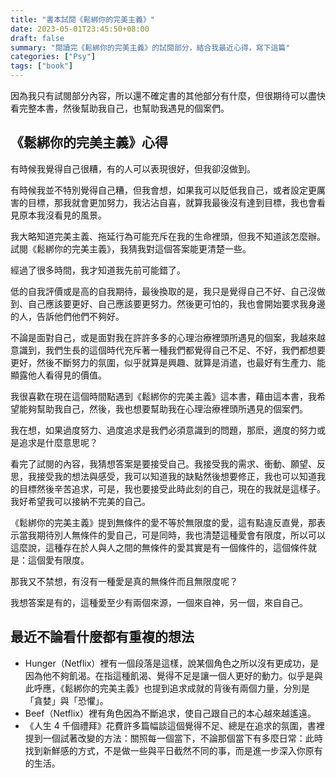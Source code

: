 ```yaml
---
title: "書本試閱《鬆綁你的完美主義》"
date: 2023-05-01T23:45:50+08:00
draft: false
summary: "閱讀完《鬆綁你的完美主義》的試閱部分，結合我最近心得，寫下這篇"
categories: ["Psy"]
tags: ["book"]
---
```


因為我只有試閱部分內容，所以還不確定書的其他部分有什麼，但很期待可以盡快看完整本書，然後幫助我自己，也幫助我遇見的個案們。

## 《鬆綁你的完美主義》心得

有時候我覺得自己很糟，有的人可以表現很好，但我卻沒做到。

有時候我並不特別覺得自己糟，但我會想，如果我可以貶低我自己，或者設定更厲害的目標，那我就會更加努力，我沾沾自喜，就算我最後沒有達到目標，我也會看見原本我沒看見的風景。

我大略知道完美主義、拖延行為可能充斥在我的生命裡頭，但我不知道該怎麼辦。試閱《鬆綁你的完美主義》，我猜我對這個答案能更清楚一些。

經過了很多時間，我才知道我先前可能錯了。

低的自我評價或是高的自我期待，最後換取的是，我只是覺得自己不好、自己沒做到、自己應該要更好、自己應該要更努力。然後更可怕的，我也會開始要求我身邊的人，告訴他們他們不夠好。

不論是面對自己，或是面對我在許許多多的心理治療裡頭所遇見的個案，我越來越意識到，我們生長的這個時代充斥著一種我們都覺得自己不足、不好，我們都想要更好，然後不斷努力的氛圍，似乎就算是興趣、就算是消遣，也最好有生產力、能顯露他人看得見的價值。

我很喜歡在現在這個時間點遇到《鬆綁你的完美主義》這本書，藉由這本書，我希望能夠幫助我自己，然後，我也想要幫助我在心理治療裡頭所遇見的個案們。

我在想，如果過度努力、過度追求是我們必須意識到的問題，那麽，適度的努力或是追求是什麼意思呢？

看完了試閱的內容，我猜想答案是要接受自己。我接受我的需求、衝動、願望、反思，我接受我的想法與感受，我可以知道我的缺點然後想要修正，我也可以知道我的目標然後辛苦追求，可是，我也要接受此時此刻的自己，現在的我就是這樣子。我好希望我可以接納不完美的自己。

《鬆綁你的完美主義》提到無條件的愛不等於無限度的愛，這有點違反直覺，那表示當我期待別人無條件的愛自己，可是同時，我也清楚這種愛會有限度，所以可以這麼說，這種存在於人與人之間的無條件的愛其實是有一個條件的，這個條件就是：這個愛有限度。

那我又不禁想，有沒有一種愛是真的無條件而且無限度呢？

我想答案是有的，這種愛至少有兩個來源，一個來自神，另一個，來自自己。

## 最近不論看什麼都有重複的想法

- Hunger（Netflix）裡有一個段落是這樣，說某個角色之所以沒有更成功，是因為他不夠飢渴。在指這種飢渴、覺得不足是讓一個人更好的動力。似乎是與此呼應，《鬆綁你的完美主義》也提到追求成就的背後有兩個力量，分別是「貪婪」與「恐懼」。
- Beef（Netflix）裡有角色因為不斷追求，使自己跟自己的本心越來越遙遠。
- 《人生 4 千個禮拜》花費許多篇幅談這個覺得不足、總是在追求的氛圍，書裡提到一個試著改變的方法：關照每一個當下，不論那個當下有多麼日常：此時找到新鮮感的方式，不是做一些與平日截然不同的事，而是進一步深入你原有的生活。
